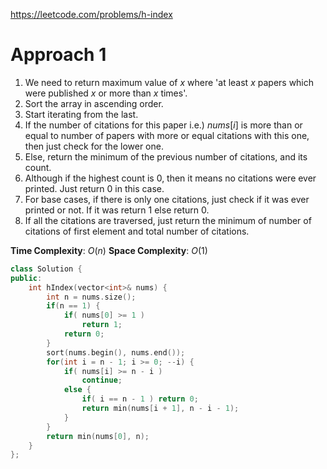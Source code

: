 https://leetcode.com/problems/h-index

# Approach 1

1. We need to return maximum value of $x$ where 'at least $x$ papers which were published $x$ or more than $x$ times'.
2. Sort the array in ascending order.
3. Start iterating from the last.
4. If the number of citations for this paper i.e.) $nums[i]$ is more than or equal to number of papers with more or equal citations with this one, then just check for the lower one.
5. Else, return the minimum of the previous number of citations, and its count.
6. Although if the highest count is $0$, then it means no citations were ever printed. Just return $0$ in this case.
7. For base cases, if there is only one citations, just check if it was ever printed or not. If it was return $1$ else return $0$.
8. If all the citations are traversed, just return the minimum of number of citations of first element and total number of citations.

**Time Complexity**: $O(n)$
**Space Complexity**: $O(1)$

```cpp
class Solution {
public:
    int hIndex(vector<int>& nums) {
        int n = nums.size();
        if(n == 1) {
            if( nums[0] >= 1 )
                return 1;
            return 0;
        }
        sort(nums.begin(), nums.end());
        for(int i = n - 1; i >= 0; --i) {
            if( nums[i] >= n - i )
                continue;
            else {
                if( i == n - 1 ) return 0;
                return min(nums[i + 1], n - i - 1);
            }
        }
        return min(nums[0], n);
    }
};
```